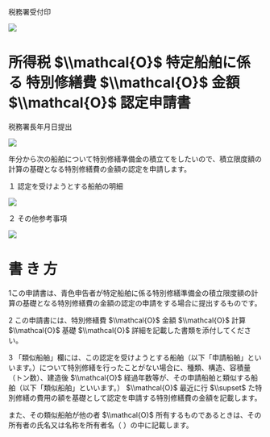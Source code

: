 税務署受付印

![](https://www.nta.go.jp/tmp/ac85aeb7-058b-4873-8816-64f50e19cade/images/f61a12507d85d22a296111ecfa4fa85624ec2667957fa17cc77d5b9fc7fa5982.jpg)

# 所得税 $\\mathcal{O}$ 特定船舶に係る 特別修繕費 $\\mathcal{O}$ 金額 $\\mathcal{O}$ 認定申請書

税務署長年月日提出

![](https://www.nta.go.jp/tmp/ac85aeb7-058b-4873-8816-64f50e19cade/images/b03fe83dea8e05ec603099046c1dacef958b48cc39ba3a5e8e5814c14f5c2341.jpg)

年分から次の船舶について特別修繕準備金の積立てをしたいので、積立限度額の計算の基礎となる特別修繕費の金額の認定を申請します。

１ 認定を受けようとする船舶の明細

![](https://www.nta.go.jp/tmp/ac85aeb7-058b-4873-8816-64f50e19cade/images/0822d9aa1a57d5ac6043117493063663fea6dfa0b40c4eba2d6dd1d9c268c091.jpg)

２ その他参考事項

![](https://www.nta.go.jp/tmp/ac85aeb7-058b-4873-8816-64f50e19cade/images/70653b8574d422dff4e23ab817acf4390e3f7bc2857a52e38f9b1c0c329ec501.jpg)

# 書 き 方

1この申請書は、青色申告者が特定船舶に係る特別修繕準備金の積立限度額の計算の基礎となる特別修繕費の金額の認定の申請をする場合に提出するものです。

2 この申請書には、特別修繕費 $\\mathcal{O}$ 金額 $\\mathcal{O}$ 計算 $\\mathcal{O}$ 基礎 $\\mathcal{O}$ 詳細を記載した書類を添付してください。

3 「類似船舶」欄には、この認定を受けようとする船舶（以下「申請船舶」といいます。）について特別修繕を行ったことがない場合に、種類、構造、容積量（トン数）、建造後 $\\mathcal{O}$ 経過年数等が、その申請船舶と類似する船舶（以下「類似船舶」といいます。） $\\mathcal{O}$ 最近に行 $\\supset$ た特別修繕の費用の額を基礎として認定を申請する特別修繕費の金額を記載します。

また、その類似船舶が他の者 $\\mathcal{O}$ 所有するものであるときは、その所有者の氏名又は名称を所有者名（ ）の中に記載します。